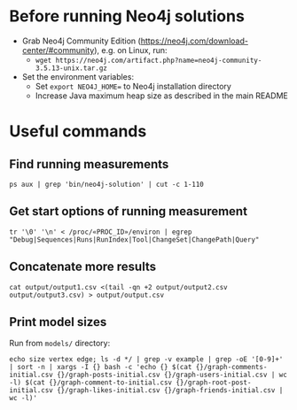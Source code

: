 # Before running Neo4j solutions

- Grab Neo4j Community Edition (https://neo4j.com/download-center/#community), e.g. on Linux, run:
  - `wget https://neo4j.com/artifact.php?name=neo4j-community-3.5.13-unix.tar.gz`
- Set the environment variables:
  - Set `export NEO4J_HOME=` to Neo4j installation directory
  - Increase Java maximum heap size as described in the main README

# Useful commands

## Find running measurements
```console
ps aux | grep 'bin/neo4j-solution' | cut -c 1-110
```

## Get start options of running measurement
```console
tr '\0' '\n' < /proc/«PROC_ID»/environ | egrep "Debug|Sequences|Runs|RunIndex|Tool|ChangeSet|ChangePath|Query"
```

## Concatenate more results
```console
cat output/output1.csv <(tail -qn +2 output/output2.csv output/output3.csv) > output/output.csv
```

## Print model sizes

Run from `models/` directory:
```console
echo size vertex edge; ls -d */ | grep -v example | grep -oE '[0-9]+' | sort -n | xargs -I {} bash -c 'echo {} $(cat {}/graph-comments-initial.csv {}/graph-posts-initial.csv {}/graph-users-initial.csv | wc -l) $(cat {}/graph-comment-to-initial.csv {}/graph-root-post-initial.csv {}/graph-likes-initial.csv {}/graph-friends-initial.csv | wc -l)'
```
